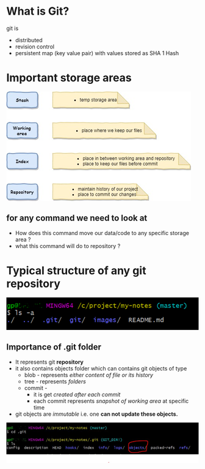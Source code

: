 # What is Git?
git is
- distributed
- revision control
- persistent map (key value pair) with values stored as SHA 1 Hash

# Important storage areas

![alt text](https://github.com/polganesh/my-notes/blob/master/images/git-storage-area.jpg "Logo Title Text 1")

## for any command we need to look at
- How does this command move our data/code to any specific storage area ? 
- what this command will do to repository ?

# Typical structure of any git repository

![alt text](https://github.com/polganesh/my-notes/blob/master/images/git-structure.PNG "Logo Title Text 1")

## Importance of .git folder
- It represents git **repository**
- it also contains objects folder which can contains git objects of type
  - blob - represents _either content of file or its history_
  - tree - represents _folders_
  - commit - 
    - it is get _created after each commit_
    - each commit represents _snapshot of working area_ at specific time
- git objects are _immutable_ i.e. one **can not update these objects.**
  

![alt text](https://github.com/polganesh/my-notes/blob/master/images/git-folder.JPG "Logo Title Text 1")





